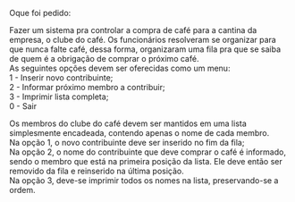 Oque foi pedido: <br>

Fazer um sistema pra controlar a compra de café para a cantina da empresa, o clube do café. Os funcionários resolveram se organizar para que nunca falte café, dessa forma, organizaram uma fila pra que se saiba de quem é a obrigação de comprar o próximo café.<br>
As seguintes opções devem ser oferecidas como um menu:<br>
1 - Inserir novo contribuinte;<br>
2 - Informar próximo membro a contribuir;<br>
3 - Imprimir lista completa;<br>
0 - Sair<br>


Os membros do clube do café devem ser mantidos em uma lista simplesmente encadeada, contendo apenas o nome de cada membro.<br>
Na opção 1, o novo contribuinte deve ser inserido no fim da fila;<br>
Na opção 2, o nome do contribuinte que deve comprar o café é informado, sendo o membro que está na primeira posição da lista. Ele deve então ser removido da fila e reinserido na última posição.<br>
Na opção 3, deve-se imprimir todos os nomes na lista, preservando-se a ordem.<br>
